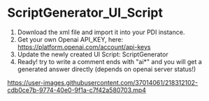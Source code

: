 # ScriptGenerator_UI_Script

1. Download the xml file and import it into your PDI instance.
2. Get your own Openai API_KEY, here: https://platform.openai.com/account/api-keys
3. Update the newly created UI Script: ScriptGenerator
4. Ready! try to write a comment ends with "ai*" and you will get a generated answer directly (depends on openai server status!)


https://user-images.githubusercontent.com/37014061/218312102-cdb0ce7b-9774-40e0-9f1a-c7f42a580703.mp4

